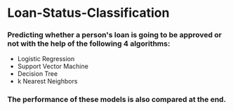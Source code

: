 # Loan-Status-Classification
### Predicting whether a person's loan is going to be approved or not with the help of the following 4 algorithms:
- Logistic Regression
- Support Vector Machine
- Decision Tree
- k Nearest Neighbors
### The performance of these models is also compared at the end.
